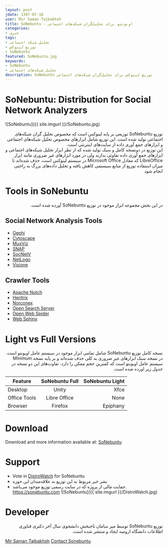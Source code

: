 ```yaml
---
layout: post  
jdate: 1397-07-18
user: Mir Saman Tajbakhsh 
title: SoNebuntu - اوبونتو برای تحلیلگران شبکه‌های اجتماعی
categories:
- خبری
tags:
- تحلیل شبکه اجتماعی
- توزیع لینوکس
- SoNebuntu
featured: SoNebuntu.jpg  
keywords:
- SoNebuntu
- تحلیل شبکه‌های اجتماعی
description: SoNebuntu توزیع لینوکس برای تحلیل‌گران شبکه‌های اجتماعی
---
```


# SoNebuntu: Distribution for Social Network Analyzers
![SoNebuntu]({{ site.imgurl }}/SoNebuntu.jpg)
<div dir="rtl">
توزیع SoNebuntu توزیعی بر پایه لینوکس است که مخصوص تحلیل گران شبکه‌های اجتماعی تولید شده است. این توزیع شامل ابزارهای مخصوص تحلیل شبکه‌های اجتماعی و ابزارهای جمع آوری داده از سایت‌های اینترنتی است.
</div>
<div dir="rtl">
این توزیع در دونسخه کامل و سبک تولید شده که از نظر ابزار تحلیل شبکه‌های اجتماعی و ابزارهای جمع آوری داده تفاوتی ندارند ولی در مورد ابزارهای غیر ضروری مانند ابزار LibreOffice که معادل Microsoft Office در سیستم لینوکس است، حذف شده‌اند تا میزان استفاده توزیع از منابع سیستمی کاهش یافته و تحلیل داده‌های بزرگ به راحتی انجام شود
</div>

# Tools in SoNebuntu
<div dir="rtl">
در این بخش مجموعه ابزار موجود در توزیع SoNebuntu آورده شده است.
</div>

## Social Network Analysis Tools
- [Gephi](https://www.gephi.org)
-   [Cytoscape](http://www.cytoscape.org/)
-   [MuxViz](http://muxviz.net/)
-   [SNAP](http://snap.stanford.edu/)
-   [SocNetV](http://socnetv.sourceforge.net/)
-   [NetLogo](https://ccl.northwestern.edu/netlogo/)
-   [Visione](http://www.visone.info/)
## Crawler Tools
-   [Apache Nutch](http://nutch.apache.org/)
-   [Heritrix](https://github.com/internetarchive/heritrix3)
-   [Norconex](https://www.norconex.com/)
-   [Open Search Server](http://www.opensearchserver.com/)
-   [Open Web Spider](http://www.openwebspider.org/)
-   [Web Sphinx](https://www.cs.cmu.edu/~rcm/websphinx/)

# Light vs Full Versions
<div dir="rtl">
نسخه کامل توزیع SoNebuntu شامل تمامی ابزار موجود در سیستم عامل اوبونتو است. در نسخه سبک ابزارهای غیر ضروری به کلی حذف شده‌اند و بر پایه نسخه Minimum سیستم عامل اوبونتو است که کمترین حجم ممکن را دارد. تفاوت‌های این دو نسخه در جدول زیر اورده شده است.
</div>

| Feature| SoNebuntu Full           | SoNebuntu Light|
| ------------- |:-------------:| -----:|
| Desktop      | Unity| Xfce|
| Office Tools      | Libre Office|   None|
| Browser | Firefox      |    Epiphany|

# Download
Download and more information available at: [SoNebuntu](https://sonebuntu.com)

# Support
- Vote in [DistroWatch](https://distrowatch.com/dwres.php?resource=faq) for SoNebuntu
- نشر خبر مربوط به این توزیع به علاقه‌مندان این حوزه
- حمایت مالی از پروژه که در سایت رسمی توزیع موجود می‌باشد. https://sonebuntu.com
![SoNebuntu]({{ site.imgurl }}/DistroWatch.jpg)
# Developer
<div dir="rtl">
توزیع SoNebuntu توسط میر سامان تاجبخش دانشجوی سال آخر دکتری فناوری اطلاعات دانشگاه ارومیه ایجاد و منتشر شده است. 
</div>

[Mir Saman Tajbakhsh](https://mstajbakhsh.ir)
[Contact Sonebuntu](mailto:sonebuntu@mstajbakhsh.ir)
